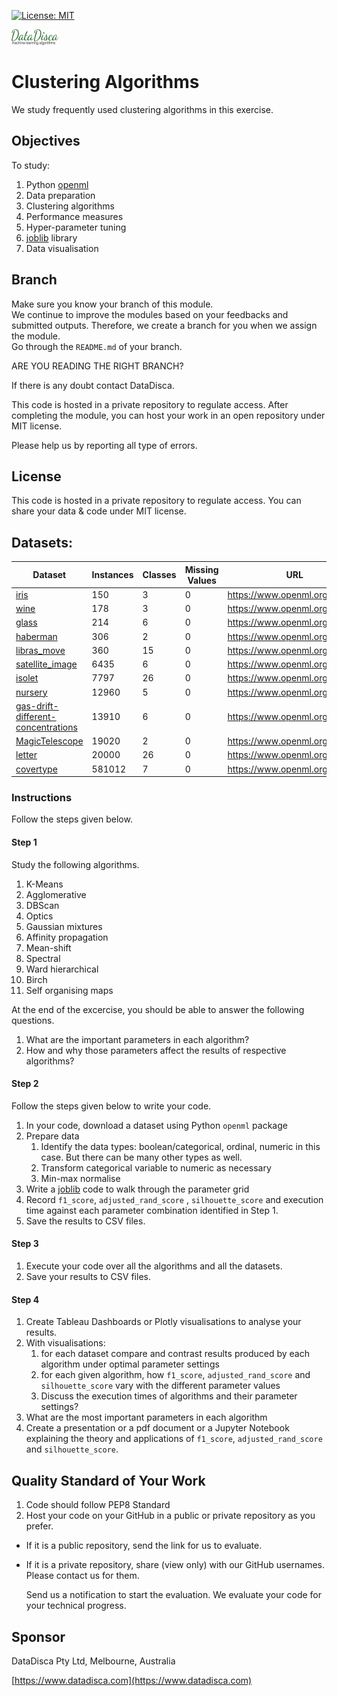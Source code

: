 [![License: MIT](https://img.shields.io/badge/License-MIT-yellow.svg)](https://opensource.org/licenses/MIT) 

<img src="https://raw.githubusercontent.com/DataDisca/django_api1/master/DataDisca-Logo.svg_d400.png" width="75" height="25" />

# Clustering Algorithms

We study frequently used clustering algorithms in this exercise.  

## Objectives

To study:
1. Python [openml](https://docs.openml.org/Python-examples/)
1. Data preparation
3. Clustering algorithms 
4. Performance measures
5. Hyper-parameter tuning
6. [joblib](https://joblib.readthedocs.io/en/latest/) library
7. Data visualisation

## Branch
 Make sure you know your branch of this module.  
 We continue to improve the modules based on your feedbacks and submitted outputs. 
 Therefore, we create a branch for you when we assign the module.  
 Go through the `README.md` of your branch.
 
 ARE YOU READING THE RIGHT BRANCH?
 
 If there is any doubt contact DataDisca.

This code is hosted in a private repository to regulate access.
After completing the module, you can host your work in an open repository under MIT license. 

Please help us by reporting all type of errors. 

## License
This code is hosted in a private repository to regulate access. 
You can share your data & code under MIT license.
  
## Datasets:
| Dataset | Instances | Classes | Missing Values| URL |
| --- | --- | --- | --- | --- |
|[iris](https://www.openml.org/d/61) | 150 | 3 | 0 | https://www.openml.org/d/61 |
|[wine](https://www.openml.org/d/187) | 178 | 3 | 0 | https://www.openml.org/d/187|
|[glass](https://www.openml.org/d/41)| 214 | 6 | 0 | https://www.openml.org/d/41 |
|[haberman](https://www.openml.org/d/43)| 306 | 2 | 0 | https://www.openml.org/d/43 |
|[libras_move](https://www.openml.org/d/299) | 360 | 15 | 0 | https://www.openml.org/d/299 |
|[satellite_image](https://www.openml.org/d/294)| 6435 | 6 | 0 | https://www.openml.org/d/294 |
|[isolet](https://www.openml.org/d/300)| 7797| 26 | 0 | https://www.openml.org/d/300|
|[nursery](https://www.openml.org/d/26) | 12960 | 5 | 0 | https://www.openml.org/d/26 |
|[gas-drift-different-concentrations](https://www.openml.org/d/1477)| 13910 | 6 | 0 | https://www.openml.org/d/1477 |
|[MagicTelescope](https://www.openml.org/d/1120)|19020| 2| 0 | https://www.openml.org/d/1120 |
|[letter](https://www.openml.org/d/6) | 20000 | 26 | 0 | https://www.openml.org/d/6 |
|[covertype](https://www.openml.org/d/150)| 581012|7|0 | https://www.openml.org/d/150 |
      
### Instructions
Follow the steps given below.

#### Step 1
 
 Study the following algorithms.       
 
1.  K-Means
1.  Agglomerative 
1.  DBScan
1.  Optics
1.  Gaussian mixtures
1.  Affinity propagation 
1.  Mean-shift 
1.  Spectral  
1.  Ward hierarchical 
1.  Birch
1.  Self organising maps
    
At the end of the excercise, you should be able to answer the following questions.
1. What are the important parameters in each algorithm? 
1. How and why those parameters affect the results of respective algorithms?

#### Step 2

Follow the steps given below to write your code.
1. In your code, download a dataset  using Python `openml` package
1. Prepare data
    1. Identify the data types: boolean/categorical, ordinal, numeric in this case. But there can be many other types as well.
    1. Transform categorical variable to numeric as necessary     
    1. Min-max normalise
1. Write a [joblib](https://joblib.readthedocs.io/en/latest/) code  to walk through the parameter grid
1. Record `f1_score`, `adjusted_rand_score` , `silhouette_score` and execution time 
against each parameter combination identified in Step 1.
1. Save the results to CSV files.  

#### Step 3

1. Execute your code over all the algorithms and all the datasets.
1. Save your results to CSV files.

#### Step 4

1. Create Tableau Dashboards or Plotly visualisations to analyse your results.
1. With visualisations:
    1. for each dataset compare and contrast results produced by each algorithm under optimal parameter settings
    1. for each given algorithm, how `f1_score`, `adjusted_rand_score` and `silhouette_score`  vary with the different parameter values
    1. Discuss the execution times of algorithms and their parameter settings? 
1. What are the most important parameters in each algorithm
1. Create a presentation or a pdf document or a Jupyter Notebook explaining the theory and applications of `f1_score`, `adjusted_rand_score` and `silhouette_score`.    

## Quality Standard of Your Work
1. Code should follow PEP8 Standard
1. Host your code on your GitHub in a public or private repository as you prefer. 
- If it is a public repository, send the link for us to evaluate.
- If it is a private repository, share (view only) with our GitHub usernames. Please contact us for them.

    Send us a notification to start the evaluation.
    We evaluate your code for your technical progress.

## Sponsor
DataDisca Pty Ltd, Melbourne, Australia

[https://www.datadisca.com](https://www.datadisca.com)
